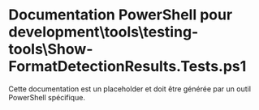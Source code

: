 # Documentation PowerShell pour development\tools\testing-tools\Show-FormatDetectionResults.Tests.ps1

Cette documentation est un placeholder et doit être générée par un outil PowerShell spécifique.
